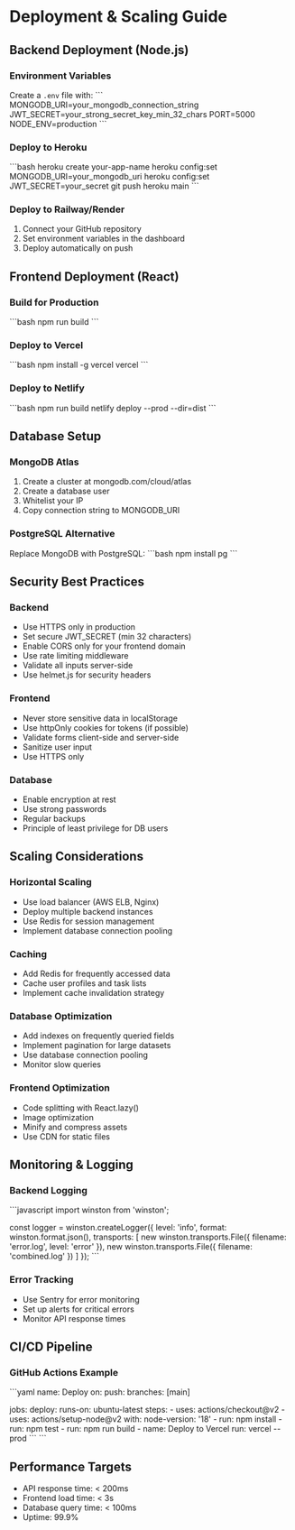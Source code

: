 # Deployment & Scaling Guide

## Backend Deployment (Node.js)

### Environment Variables
Create a `.env` file with:
\`\`\`
MONGODB_URI=your_mongodb_connection_string
JWT_SECRET=your_strong_secret_key_min_32_chars
PORT=5000
NODE_ENV=production
\`\`\`

### Deploy to Heroku
\`\`\`bash
heroku create your-app-name
heroku config:set MONGODB_URI=your_mongodb_uri
heroku config:set JWT_SECRET=your_secret
git push heroku main
\`\`\`

### Deploy to Railway/Render
1. Connect your GitHub repository
2. Set environment variables in the dashboard
3. Deploy automatically on push

## Frontend Deployment (React)

### Build for Production
\`\`\`bash
npm run build
\`\`\`

### Deploy to Vercel
\`\`\`bash
npm install -g vercel
vercel
\`\`\`

### Deploy to Netlify
\`\`\`bash
npm run build
netlify deploy --prod --dir=dist
\`\`\`

## Database Setup

### MongoDB Atlas
1. Create a cluster at mongodb.com/cloud/atlas
2. Create a database user
3. Whitelist your IP
4. Copy connection string to MONGODB_URI

### PostgreSQL Alternative
Replace MongoDB with PostgreSQL:
\`\`\`bash
npm install pg
\`\`\`

## Security Best Practices

### Backend
- Use HTTPS only in production
- Set secure JWT_SECRET (min 32 characters)
- Enable CORS only for your frontend domain
- Use rate limiting middleware
- Validate all inputs server-side
- Use helmet.js for security headers

### Frontend
- Never store sensitive data in localStorage
- Use httpOnly cookies for tokens (if possible)
- Validate forms client-side and server-side
- Sanitize user input
- Use HTTPS only

### Database
- Enable encryption at rest
- Use strong passwords
- Regular backups
- Principle of least privilege for DB users

## Scaling Considerations

### Horizontal Scaling
- Use load balancer (AWS ELB, Nginx)
- Deploy multiple backend instances
- Use Redis for session management
- Implement database connection pooling

### Caching
- Add Redis for frequently accessed data
- Cache user profiles and task lists
- Implement cache invalidation strategy

### Database Optimization
- Add indexes on frequently queried fields
- Implement pagination for large datasets
- Use database connection pooling
- Monitor slow queries

### Frontend Optimization
- Code splitting with React.lazy()
- Image optimization
- Minify and compress assets
- Use CDN for static files

## Monitoring & Logging

### Backend Logging
\`\`\`javascript
import winston from 'winston';

const logger = winston.createLogger({
  level: 'info',
  format: winston.format.json(),
  transports: [
    new winston.transports.File({ filename: 'error.log', level: 'error' }),
    new winston.transports.File({ filename: 'combined.log' })
  ]
});
\`\`\`

### Error Tracking
- Use Sentry for error monitoring
- Set up alerts for critical errors
- Monitor API response times

## CI/CD Pipeline

### GitHub Actions Example
\`\`\`yaml
name: Deploy
on:
  push:
    branches: [main]

jobs:
  deploy:
    runs-on: ubuntu-latest
    steps:
      - uses: actions/checkout@v2
      - uses: actions/setup-node@v2
        with:
          node-version: '18'
      - run: npm install
      - run: npm test
      - run: npm run build
      - name: Deploy to Vercel
        run: vercel --prod
\`\`\`
\`\`\`

## Performance Targets

- API response time: < 200ms
- Frontend load time: < 3s
- Database query time: < 100ms
- Uptime: 99.9%
